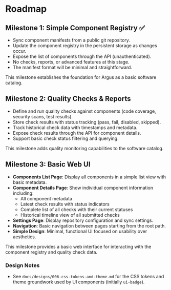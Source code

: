 # Roadmap

## Milestone 1: Simple Component Registry ✅

- Sync component manifests from a public git repository.
- Update the component registry in the persistent storage as changes occur.
- Expose the list of components through the API (unauthenticated).
- No checks, reports, or advanced features at this stage.
- The manifest format will be minimal and straightforward.

This milestone establishes the foundation for Argus as a basic software catalog.

## Milestone 2: Quality Checks & Reports

- Define and run quality checks against components (code coverage, security scans, test results).
- Store check results with status tracking (pass, fail, disabled, skipped).
- Track historical check data with timestamps and metadata.
- Expose check results through the API for component details.
- Support basic check status filtering and querying.

This milestone adds quality monitoring capabilities to the software catalog.

## Milestone 3: Basic Web UI

- **Components List Page**: Display all components in a simple list view with basic metadata.
- **Component Details Page**: Show individual component information including:
  - All component metadata
  - Latest check results with status indicators
  - Complete list of all checks with their current statuses
  - Historical timeline view of all submitted checks
- **Settings Page**: Display repository configuration and sync settings.
- **Navigation**: Basic navigation between pages starting from the root path.
- **Simple Design**: Minimal, functional UI focused on usability over aesthetics.

This milestone provides a basic web interface for interacting with the component registry and quality check data.

### Design Notes
- See `docs/designs/006-css-tokens-and-theme.md` for the CSS tokens and theme groundwork used by UI components (initially `ui-badge`).
